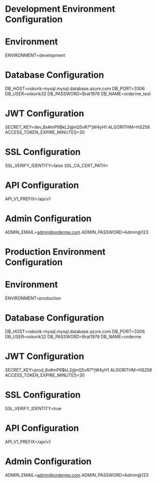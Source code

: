 # Development Environment Configuration

# Environment
ENVIRONMENT=development

# Database Configuration
DB_HOST=vskorik-mysql.mysql.database.azure.com
DB_PORT=3306
DB_USER=vskorik32
DB_PASSWORD=Brat1978
DB_NAME=orderme_test

# JWT Configuration
SECRET_KEY=dev_8x#mP9$kL2@nQ5vR7*jW4yH1
ALGORITHM=HS256
ACCESS_TOKEN_EXPIRE_MINUTES=30

# SSL Configuration
SSL_VERIFY_IDENTITY=false
SSL_CA_CERT_PATH=

# API Configuration
API_V1_PREFIX=/api/v1

# Admin Configuration
ADMIN_EMAIL=admin@orderme.com
ADMIN_PASSWORD=Admin@123 

# Production Environment Configuration

# Environment
ENVIRONMENT=production

# Database Configuration
DB_HOST=vskorik-mysql.mysql.database.azure.com
DB_PORT=3306
DB_USER=vskorik32
DB_PASSWORD=Brat1978
DB_NAME=orderme

# JWT Configuration
SECRET_KEY=prod_8x#mP9$kL2@nQ5vR7*jW4yH1
ALGORITHM=HS256
ACCESS_TOKEN_EXPIRE_MINUTES=30

# SSL Configuration
SSL_VERIFY_IDENTITY=true

# API Configuration
API_V1_PREFIX=/api/v1

# Admin Configuration
ADMIN_EMAIL=admin@orderme.com
ADMIN_PASSWORD=Admin@123 